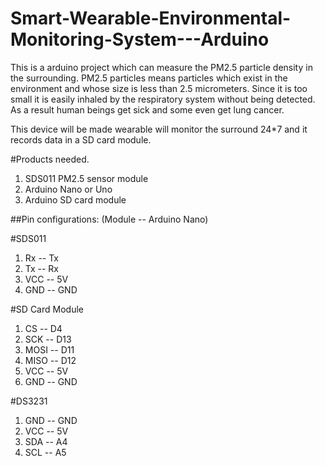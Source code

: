 # Smart-Wearable-Environmental-Monitoring-System---Arduino

This is a arduino project which can measure the PM2.5 particle density in the surrounding. 
PM2.5 particles means particles which exist in the environment and whose size is less than 2.5 micrometers. 
Since it is too small it is easily inhaled by the respiratory system without being detected. 
As a result human beings get sick and some even get lung cancer.

This device will be made wearable will monitor the surround 24*7 and it records data in a SD card module. 

#Products needed. 
1. SDS011 PM2.5 sensor module
2. Arduino Nano or Uno
3. Arduino SD card module




##Pin configurations: (Module -- Arduino Nano)

#SDS011

1. Rx   -- Tx
2. Tx   -- Rx
3. VCC  -- 5V
4. GND  -- GND


#SD Card Module

1. CS   -- D4
2. SCK  -- D13
3. MOSI -- D11
4. MISO -- D12
5. VCC  -- 5V
6. GND  -- GND

#DS3231

1. GND  -- GND
2. VCC  -- 5V
3. SDA  -- A4
4. SCL  -- A5




